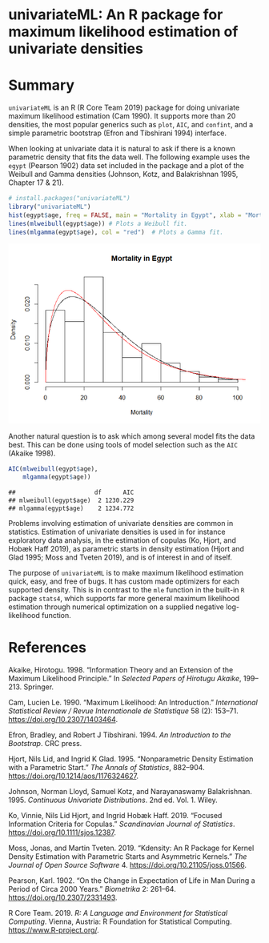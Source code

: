 univariateML: An R package for maximum likelihood estimation of
univariate densities
================

# Summary

`univariateML` is an R (R Core Team 2019) package for doing univariate
maximum likelihood estimation (Cam 1990). It supports more than 20
densities, the most popular generics such as `plot`, `AIC`, and
`confint`, and a simple parametric bootstrap (Efron and Tibshirani 1994)
interface.

When looking at univariate data it is natural to ask if there is a known
parametric density that fits the data well. The following example uses
the `egypt` (Pearson 1902) data set included in the package and a plot
of the Weibull and Gamma densities (Johnson, Kotz, and Balakrishnan
1995, Chapter 17 & 21).

``` r
# install.packages("univariateML")
library("univariateML")
hist(egypt$age, freq = FALSE, main = "Mortality in Egypt", xlab = "Mortality")
lines(mlweibull(egypt$age)) # Plots a Weibull fit.
lines(mlgamma(egypt$age), col = "red")  # Plots a Gamma fit.
```

![](paper_files/figure-gfm/figure-1.png)<!-- -->

Another natural question is to ask which among several model fits the
data best. This can be done using tools of model selection such as the
`AIC` (Akaike 1998).

``` r
AIC(mlweibull(egypt$age),
    mlgamma(egypt$age))
```

    ##                      df      AIC
    ## mlweibull(egypt$age)  2 1230.229
    ## mlgamma(egypt$age)    2 1234.772

Problems involving estimation of univariate densities are common in
statistics. Estimation of univariate densities is used in for instance
exploratory data analysis, in the estimation of copulas (Ko, Hjort, and
Hobæk Haff 2019), as parametric starts in density estimation (Hjort and
Glad 1995; Moss and Tveten 2019), and is of interest in and of itself.

The purpose of `univariateML` is to make maximum likelihood estimation
quick, easy, and free of bugs. It has custom made optimizers for each
supported density. This is in contrast to the `mle` function in the
built-in `R` package `stats4`, which supports far more general maximum
likelihood estimation through numerical optimization on a supplied
negative log-likelihood function.

# References

<div id="refs" class="references">

<div id="ref-akaike1998information">

Akaike, Hirotogu. 1998. “Information Theory and an Extension of the
Maximum Likelihood Principle.” In *Selected Papers of Hirotugu Akaike*,
199–213. Springer.

</div>

<div id="ref-lecam1990ml">

Cam, Lucien Le. 1990. “Maximum Likelihood: An Introduction.”
*International Statistical Review / Revue Internationale de Statistique*
58 (2): 153–71. <https://doi.org/10.2307/1403464>.

</div>

<div id="ref-efron1994introduction">

Efron, Bradley, and Robert J Tibshirani. 1994. *An Introduction to the
Bootstrap*. CRC press.

</div>

<div id="ref-hjort_glad_1995">

Hjort, Nils Lid, and Ingrid K Glad. 1995. “Nonparametric Density
Estimation with a Parametric Start.” *The Annals of Statistics*,
882–904. <https://doi.org/10.1214/aos/1176324627>.

</div>

<div id="ref-johnson1970continuous">

Johnson, Norman Lloyd, Samuel Kotz, and Narayanaswamy Balakrishnan.
1995. *Continuous Univariate Distributions*. 2nd ed. Vol. 1. Wiley.

</div>

<div id="ref-ko2019focused">

Ko, Vinnie, Nils Lid Hjort, and Ingrid Hobæk Haff. 2019. “Focused
Information Criteria for Copulas.” *Scandinavian Journal of Statistics*.
<https://doi.org/10.1111/sjos.12387>.

</div>

<div id="ref-moss2019kdensity">

Moss, Jonas, and Martin Tveten. 2019. “Kdensity: An R Package for Kernel
Density Estimation with Parametric Starts and Asymmetric Kernels.” *The
Journal of Open Source Software* 4.
<https://doi.org/10.21105/joss.01566>.

</div>

<div id="ref-pearson1902egypt">

Pearson, Karl. 1902. “On the Change in Expectation of Life in Man During
a Period of Circa 2000 Years.” *Biometrika* 2: 261–64.
<https://doi.org/10.2307/2331493>.

</div>

<div id="ref-r">

R Core Team. 2019. *R: A Language and Environment for Statistical
Computing*. Vienna, Austria: R Foundation for Statistical Computing.
<https://www.R-project.org/>.

</div>

</div>

